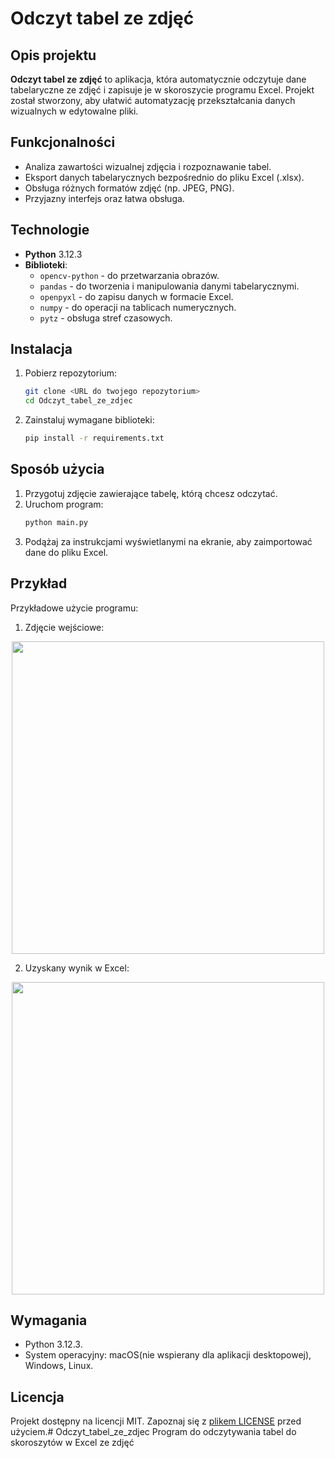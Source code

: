 # Odczyt tabel ze zdjęć

## Opis projektu
**Odczyt tabel ze zdjęć** to aplikacja, która automatycznie odczytuje dane tabelaryczne ze zdjęć i zapisuje je w skoroszycie programu Excel. Projekt został stworzony, aby ułatwić automatyzację przekształcania danych wizualnych w edytowalne pliki.

## Funkcjonalności
- Analiza zawartości wizualnej zdjęcia i rozpoznawanie tabel.
- Eksport danych tabelarycznych bezpośrednio do pliku Excel (.xlsx).
- Obsługa różnych formatów zdjęć (np. JPEG, PNG).
- Przyjazny interfejs oraz łatwa obsługa.

## Technologie
- **Python** 3.12.3
- **Biblioteki**:
    - `opencv-python` - do przetwarzania obrazów.
    - `pandas` - do tworzenia i manipulowania danymi tabelarycznymi.
    - `openpyxl` - do zapisu danych w formacie Excel.
    - `numpy` - do operacji na tablicach numerycznych.
    - `pytz` - obsługa stref czasowych.

## Instalacja
1. Pobierz repozytorium:
   ```bash
   git clone <URL do twojego repozytorium>
   cd Odczyt_tabel_ze_zdjec
   ```
2. Zainstaluj wymagane biblioteki:
   ```bash
   pip install -r requirements.txt
   ```

## Sposób użycia
1. Przygotuj zdjęcie zawierające tabelę, którą chcesz odczytać.
2. Uruchom program:
   ```bash
   python main.py
   ```
3. Podążaj za instrukcjami wyświetlanymi na ekranie, aby zaimportować dane do pliku Excel.

## Przykład
Przykładowe użycie programu:
1. Zdjęcie wejściowe:
   
<p align="center">
  <img src="https://github.com/user-attachments/assets/99ed6f9f-f6f2-4756-aa91-b5866786e980" width="500">
</p>

2. Uzyskany wynik w Excel:

<p align="center">
  <img src="https://github.com/user-attachments/assets/9475d281-f2a0-4d64-a5ab-682e733f0c10" width="500">
</p>



## Wymagania
- Python 3.12.3.
- System operacyjny: macOS(nie wspierany dla aplikacji desktopowej), Windows, Linux.


## Licencja
Projekt dostępny na licencji MIT. Zapoznaj się z [plikem LICENSE](LICENSE) przed użyciem.# Odczyt_tabel_ze_zdjec
 Program do odczytywania tabel do skoroszytów w Excel ze zdjęć
